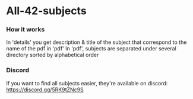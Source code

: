 # All-42-subjects

### How it works
In 'details' you get description & title of the subject that correspond to the name of the pdf in 'pdf'
In 'pdf', subjects are separated under several directory sorted by alphabetical order

### Discord
If you want to find all subjects easier, they're available on discord:
https://discord.gg/5RK9tZNc9S
